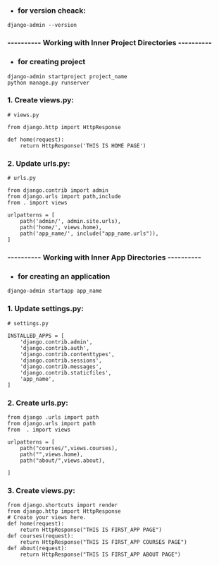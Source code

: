 - ### for version cheack:
```
django-admin --version
```
### ---------- Working with Inner Project Directories ----------
- ### for creating project
```
django-admin startproject project_name
python manage.py runserver
```
### 1. Create views.py:
```commandline
# views.py

from django.http import HttpResponse

def home(request):
    return HttpResponse('THIS IS HOME PAGE')

```
### 2. Update urls.py:
```commandline
# urls.py

from django.contrib import admin
from django.urls import path,include
from . import views

urlpatterns = [
    path('admin/', admin.site.urls),
    path('home/', views.home),
    path('app_name/', include("app_name.urls")),
]
```

### ---------- Working with Inner App Directories ----------
- ### for creating an application
```
django-admin startapp app_name
```
### 1. Update settings.py:
```
# settings.py

INSTALLED_APPS = [
    'django.contrib.admin',
    'django.contrib.auth',
    'django.contrib.contenttypes',
    'django.contrib.sessions',
    'django.contrib.messages',
    'django.contrib.staticfiles',
    'app_name',
]
```

### 2. Create urls.py:
```commandline
from django .urls import path
from django.urls import path
from  . import views

urlpatterns = [
    path("courses/",views.courses),
    path("",views.home),
    path("about/",views.about),

]
```
### 3. Create views.py:
```commandline
from django.shortcuts import render
from django.http import HttpResponse
# Create your views here.
def home(request):
    return HttpResponse("THIS IS FIRST_APP PAGE")
def courses(request):
    return HttpResponse("THIS IS FIRST_APP COURSES PAGE")
def about(request):
    return HttpResponse("THIS IS FIRST_APP ABOUT PAGE")
```

